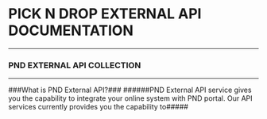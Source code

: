 # PICK N DROP EXTERNAL API DOCUMENTATION #
--------------------------------------------
### PND EXTERNAL API COLLECTION ###
--------------------------------------------
###What is PND External API?###
######PND External API service gives you the capability to integrate your online system with PND portal. Our API services currently provides you the capability to#####